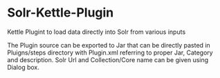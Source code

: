 Solr-Kettle-Plugin
==================

Kettle Plugint to load data directly into Solr from various inputs

The Plugin source can be exported to Jar that can be directly pasted in Pluigns/steps directory with Plugin.xml referring to proper Jar, Category and description. Solr Url and Collection/Core name can be given using Dialog box.
